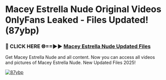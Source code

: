 # Macey Estrella Nude Original Videos 0nlyFans Leaked - Files Updated! (87ybp)

<h3>🔴 CLICK HERE 🌐==►► <a href="https://tinyurl.com/52m3yx9h" rel="nofollow">Macey Estrella Nude Updated Files</a></h3>

Get Macey Estrella Nude and all content. Now you can access all videos and pictures of Macey Estrella Nude. New Updated Files 2025!

[![87ybp](https://i.imgur.com/TnHtlc8.gif)](https://tinyurl.com/52m3yx9h)
